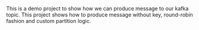 This is a demo project to show how we can produce message to our kafka topic. This project shows how to produce message without key, round-robin fashion and custom partition logic. 
